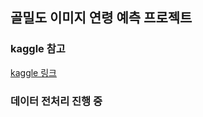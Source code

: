## 골밀도 이미지 연령 예측 프로젝트

### kaggle 참고
[kaggle 링크](https://www.kaggle.com/datasets/kmader/rsna-bone-age)
 
### 데이터 전처리 진행 중
